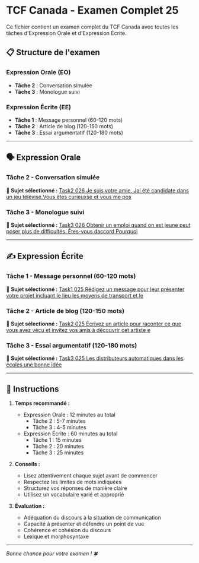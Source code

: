 # TCF Canada - Examen Complet 25

Ce fichier contient un examen complet du TCF Canada avec toutes les tâches d'Expression Orale et d'Expression Écrite.

## 📋 Structure de l'examen

### Expression Orale (EO)
- **Tâche 2** : Conversation simulée
- **Tâche 3** : Monologue suivi

### Expression Écrite (EE)  
- **Tâche 1** : Message personnel (60-120 mots)
- **Tâche 2** : Article de blog (120-150 mots)
- **Tâche 3** : Essai argumentatif (120-180 mots)

---

## 🗣️ Expression Orale

### Tâche 2 - Conversation simulée

**📄 Sujet sélectionné :** [Task2 026 Je suis votre amie. Jai été candidate dans un jeu télévisé.Vous êtes curieuxse et vous me pos](../tcf_canada/eo/task2/task2_026_Je_suis_votre_amie._Jai_été_candidate_dans_un_jeu_télévisé.Vous_êtes_curieuxse_et_vous_me_pos.md)

### Tâche 3 - Monologue suivi

**📄 Sujet sélectionné :** [Task3 026 Obtenir un emploi quand on est jeune peut poser plus de difficultés. Êtes-vous daccord Pourquoi](../tcf_canada/eo/task3/task3_026_Obtenir_un_emploi_quand_on_est_jeune_peut_poser_plus_de_difficultés._Êtes-vous_daccord_Pourquoi.md)

---

## ✍️ Expression Écrite

### Tâche 1 - Message personnel (60-120 mots)

**📄 Sujet sélectionné :** [Task1 025 Rédigez un message pour leur présenter votre projet incluant le lieu les moyens de transport et le](../tcf_canada/ee/task1/task1_025_Rédigez_un_message_pour_leur_présenter_votre_projet_incluant_le_lieu_les_moyens_de_transport_et_le.md)

### Tâche 2 - Article de blog (120-150 mots)

**📄 Sujet sélectionné :** [Task2 025 Écrivez un article pour raconter ce que vous avez vécu et invitez vos amis à découvrir cet artiste e](../tcf_canada/ee/task2/task2_025_Écrivez_un_article_pour_raconter_ce_que_vous_avez_vécu_et_invitez_vos_amis_à_découvrir_cet_artiste_e.md)

### Tâche 3 - Essai argumentatif (120-180 mots)

**📄 Sujet sélectionné :** [Task3 025 Les distributeurs automatiques dans les écoles une bonne idée](../tcf_canada/ee/task3/task3_025_Les_distributeurs_automatiques_dans_les_écoles_une_bonne_idée.md)

---

## 📝 Instructions

1. **Temps recommandé :**
   - Expression Orale : 12 minutes au total
     - Tâche 2 : 5-7 minutes
     - Tâche 3 : 4-5 minutes
   - Expression Écrite : 60 minutes au total
     - Tâche 1 : 15 minutes
     - Tâche 2 : 20 minutes  
     - Tâche 3 : 25 minutes

2. **Conseils :**
   - Lisez attentivement chaque sujet avant de commencer
   - Respectez les limites de mots indiquées
   - Structurez vos réponses de manière claire
   - Utilisez un vocabulaire varié et approprié

3. **Évaluation :**
   - Adéquation du discours à la situation de communication
   - Capacité à présenter et défendre un point de vue
   - Cohérence et cohésion du discours
   - Lexique et morphosyntaxe

---

*Bonne chance pour votre examen ! 🍀*
